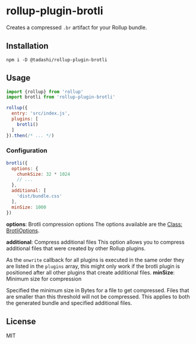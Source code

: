 # rollup-plugin-brotli

Creates a compressed `.br` artifact for your Rollup bundle.


## Installation

```
npm i -D @tadashi/rollup-plugin-brotli
```


## Usage

```js
import {rollup} from 'rollup'
import brotli from 'rollup-plugin-brotli'

rollup({
  entry: 'src/index.js',
  plugins: [
    brotli()
  ]
}).then(/* ... */)
```


### Configuration

```js
brotli({
  options: {
    chunkSize: 32 * 1024
    // ...
  },
  additional: [
    'dist/bundle.css'
  ],
  minSize: 1000
})
```

**options**: Brotli compression options
The options available are the [Class: BrotliOptions](https://nodejs.org/docs/latest-v10.x/api/zlib.html#zlib_class_brotlioptions).

**additional**: Compress additional files
This option allows you to compress additional files that were created by other Rollup plugins.

As the `onwrite` callback for all plugins is executed in the same order they are listed in the `plugins` array, this might only work if the brotli plugin is positioned after all other plugins that create additional files.
**minSize**: Minimum size for compression

Specified the minimum size in Bytes for a file to get compressed. Files that are smaller than this threshold will not be compressed. This applies to both the generated bundle and specified additional files.


## License

MIT
